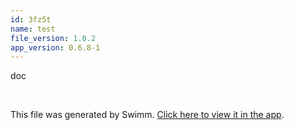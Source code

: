 ```yaml
---
id: 3fz5t
name: test
file_version: 1.0.2
app_version: 0.6.8-1
---
```


doc

<br/>

This file was generated by Swimm. [Click here to view it in the app](http://localhost:5000/repos/Z2l0aHViJTNBJTNBYXBwZmxvd3klM0ElM0FBZGRpZUNvaGVu/docs/3fz5t).